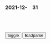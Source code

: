 ### 2021-12-　31

```note
```

<table id="tbc" style="white-space:pre-wrap">
</table>
<button onclick="toggleb()">toggle</button>
<button onclick="loadparse()">loadparse</button>
<br>
<!-- 🌸<br>🍅-　-🍑<hr>🍀 -->
<pre>
<textarea rows="30" cols="100" style="display: none" id="tar">

<font size="2"><b>
你尽管吃！j察叔叔那边我去解释！,美食,菜谱,好看视频</b></font><br>
https://haokan.baidu.com/v?vid=9596389359427457638&sfrom=baidu-feed

<font size="1" style="color:#DCDCDC"><b>2021/12/31 下午11:53:40</b></font><br>

<font size="2"><b>
gj空间站面临挑战，太空战争将要发生，日漫是预言家吧！</b></font><br>
https://mbd.baidu.com/newspage/data/landingsuper?context=%7B%22nid%22%3A%22news_9349065349849903449%22%7D&n_type=-1&p_from=-1

https://pics7.baidu.com/feed/0bd162d9f2d3572c65b830c3f984c42e63d0c3fc.jpeg?token=90121e9304c9458a4631cea0c1a1adbf&.jpg

<font size="1" style="color:#DCDCDC"><b>2021/12/31 下午11:30:44</b></font><br>

<font size="2"><b>
韩gz府很清醒，韩gmz很上头：71.8%认为zg是最大gj威胁</b></font><br>
https://mbd.baidu.com/newspage/data/landingsuper?context=%7B%22nid%22%3A%22news_9262884481622436503%22%7D&n_type=-1&p_from=-1

<font size="1" style="color:#DCDCDC"><b>2021/12/31 下午11:27:29</b></font><br>

<font size="2"><b>
不可思议的磁力加速器，将小球放在磁轨上，有趣的现象发生了,科学,科普,好看视频</b></font><br>
https://haokan.baidu.com/v?vid=9875657282753368216&sfrom=baidu-feed

<font size="1" style="color:#DCDCDC"><b>2021/12/31 下午9:15:47</b></font><br>

<font size="2"><b>
三户养一个b，七户养一个g，蜀h均户只有三口人，怎么能不灭</b></font><br>
https://mbd.baidu.com/newspage/data/landingsuper?context=%7B%22nid%22%3A%22news_9464537504091887334%22%7D&n_type=-1&p_from=-1

<font size="1" style="color:#DCDCDC"><b>2021/12/31 下午8:30:03</b></font><br>

<font size="2"><b>
又一日货“神话”破灭！但尴尬的，却是我们中国人！</b></font><br>
https://mbd.baidu.com/newspage/data/landingsuper?context=%7B%22nid%22%3A%22news_9232566891613561614%22%7D&n_type=-1&p_from=-1

日本高山市的一家食品批发公司——高山水产青果被检查人员发现，在销售的3万条日本鳗鱼中掺杂了6640条zg鳗鱼，并谎称是日本鳗鱼，高价卖出。

<font size="1" style="color:#DCDCDC"><b>2021/12/31 下午8:28:11</b></font><br>

<font size="2"><b>
我有个情妇，是因为我... - @电影记录员的微博 - 微博</b></font><br>
https://weibo.com/6218080306/K72AYcABf

我有个情妇，是因为我有个老婆；因为我有老婆，所以我才有情妇。——《江湖告急》。 ​​​
https://wx2.sinaimg.cn/mw2000/006MOqJQly1goq7adousoj30dl07sgrv.jpg

<font size="1" style="color:#DCDCDC"><b>2021/12/31 下午6:19:38</b></font><br>

<font size="2"><b>
年终别去赌：你永远赢不了“凯利公式”</b></font><br>
https://mbd.baidu.com/newspage/data/landingsuper?context=%7B%22nid%22%3A%22news_9412993833617784455%22%7D&n_type=-1&p_from=-1

你觉得游戏是公平的，一正一反，均为50%概率，按照大数定律来说，这是必然规律。然而，你有没有想过，正是这种你以为的“公平”，让你误解了大数定律，才陷入了“赌徒谬论”里呢？

https://pics5.baidu.com/feed/55e736d12f2eb938d672cecedbab223ce4dd6fc5.png?token=929f3eaba89376a10a27f98c48c4f0a4&.jpg

大量重复的随机现象里其实藏着某种必然规律。

还是以抛硬币为例，当投掷次数足够大时，出现正（反）面的频率将逐渐接近于1/2，且随着投掷次数的增加，偏差会越来越小，如下图。

https://pics5.baidu.com/feed/91529822720e0cf3986447ba048f5516bf09aa36.png?token=99e7ae893b8c201974823a4cfe5eb64e&.jpg

投掷硬币次数越少，大数定律的身影就越模糊，可能10次中5正5反，也可能9正1反，也可能10正0反或0正10反……

现实往往是，在远未达到“足够多”次试验时，你就已经输了个精光了。

“输赢概率为50%”，这本身就具有很大的误导性。

在硬币抛出之前，50%的概率代表的是可能性；

在硬币抛出之后，50%的概率代表的是结果的统计平均值，却并不是实际分布值。

这是你对大数定律的误解之一。

https://pics5.baidu.com/feed/91529822720e0cf3986447ba048f5516bf09aa36.png?token=99e7ae893b8c201974823a4cfe5eb64e&.jpg

早在18世纪初，那群热爱赌博的概率论数学家们，就提出了那个让赌徒闻风丧胆的破产噩梦：

在“公平”的赌博中，任何一个拥有有限赌本的赌徒，只要长期赌下去，必然有一天会输个精光。

我们可以在马尔科夫链、二项分布、递推公式等的助攻下，列出一组组粗暴的、令人头皮发麻的函数，但也许它们都不如一张二维模拟图来得直白，

https://pics4.baidu.com/feed/d833c895d143ad4b7400e19d8ccbfda6a50f0697.png?token=533d8773d7241449b1bb42d4933a54d9&.jpg

https://pics4.baidu.com/feed/dbb44aed2e738bd47f6b17d9af4220df257ff9e7.png?token=48dd018ecc8c8e6fc5e1157ec3dc8a6d&.jpg

把不同r对应的f(r,n)和f(r,s,p)放到同一个图中进行比较，它形象地揭示了赌徒输光定理的含义：所谓的“公平”赌博，其实并不公平。

第一，没有一个赌场会让你的赢面超过50%。

第二，庄家不是赌徒。

第三，庄家是“抽水”收入。

每次下注比例为当时总资金的25%，这样就能获得最大收益。

赢得胜利的唯一法则：不赌

有人可能说，我又不是与赌场对赌，我只要赢了对手就行了。可无论是你还是对方，赢者都是要给赌场“流水”的，赌的时间一长，两者都是在给赌场打工。

<font size="1" style="color:#DCDCDC"><b>2021/12/31 下午6:00:43</b></font><br>

<font size="2"><b>
马斯克：打算在火星上实行直接m主制，摒弃美式m主</b></font><br>
https://mbd.baidu.com/newspage/data/landingsuper?context=%7B%22nid%22%3A%22news_9235607500938292556%22%7D&n_type=-1&p_from=-1

<font size="1" style="color:#DCDCDC"><b>2021/12/31 下午2:38:06</b></font><br>

<font size="2"><b>
j察到监y做卧底，却意外赚了一个亿，还当上了大哥，高分犯罪片,影视,犯罪片,好看视频</b></font><br>
https://haokan.baidu.com/v?vid=13712873676345962276&sfrom=baidu-feed

做人别太狠，不然地位很不稳。

<font size="1" style="color:#DCDCDC"><b>2021/12/31 下午2:24:50</b></font><br>

<font size="2"><b>
“收拾完立陶宛，轮到澳大利亚了？”</b></font><br>
https://baijiahao.baidu.com/s?id=1718485131551824187&wfr=spider&for=pc

<font size="1" style="color:#DCDCDC"><b>2021/12/31 下午2:27:29</b></font><br>

<font size="2"><b>
zg再出手，同一天收拾两个反hgj，惩罚立陶宛，剑指澳大利亚</b></font><br>
http://app.myzaker.com/news/article.php?pk=612751948e9f09692d1b01c7

<font size="1" style="color:#DCDCDC"><b>2021/12/31 下午2:30:19</b></font><br>

<font size="2"><b>
又有欠收拾的了？英g接连3次对h示强，澳大利亚反被“打醒了”_新浪新闻</b></font><br>
https://k.sina.com.cn/article_5381630750_m140c52b1e03300qk6p.html

<font size="1" style="color:#DCDCDC"><b>2021/12/31 下午2:30:58</b></font><br>

<font size="2"><b>
j察到监y做卧底，却意外赚了一个亿，还当上了大哥，高分犯罪片,影视,犯罪片,好看视频</b></font><br>
https://haokan.baidu.com/v?vid=13712873676345962276&sfrom=baidu-feed

只能说做人要狠，也要仁。不要没事弄这个，干那个不然早晚玩完。

<font size="1" style="color:#DCDCDC"><b>2021/12/31 下午2:24:50</b></font><br>

<font size="2"><b>
古惑仔：蒋老大在线教学，要想成大事一定要钞票，金玉良言啊！,影视,动作片,好看视频</b></font><br>
https://haokan.baidu.com/v?vid=6248242074942757640&sfrom=baidu-feed

妈的，狗腿。

<font size="1" style="color:#DCDCDC"><b>2021/12/31 下午2:13:33</b></font><br>

死亡火墙
https://gimg3.baidu.com/search/src=https%3A%2F%2Ffeed-image.baidu.com%2F0%2Fpic%2F388472301_-1262113175_-1902829007.jpg

三阶死亡火墙
https://gimg3.baidu.com/search/src=https%3A%2F%2Ffeed-image.baidu.com%2F0%2Fpic%2F-576808046_1010550067_-2037540746.jpg

<font size="2"><b>
本·拉登公开亮相时，身边总放着AK47步枪，卡拉什尼科夫愤怒不已,军事,军事历史,好看视频</b></font><br>
https://haokan.baidu.com/v?vid=13458849532924035780&sfrom=baidu-feed

<font size="1" style="color:#DCDCDC"><b>2021/12/31 下午1:58:22</b></font><br>

<font size="2"><b>
末代皇帝：溥仪沦落到监狱被欺负，怎料御前侍卫也在，霸气护主！,影视,战争片,好看视频</b></font><br>
https://haokan.baidu.com/v?vid=12879365210237804067&sfrom=baidu-feed

你敢侮辱皇上。

<font size="1" style="color:#DCDCDC"><b>2021/12/31 下午1:56:47</b></font><br>

<font size="2"><b>
狗狗有这些行为，说明它很讨厌你，主人要反思了</b></font><br>
https://baijiahao.baidu.com/s?id=1720470175159618605&wfr=spider&for=pc

对你炸毛、呲牙、低吼

学会定点还乱拉

不让你抱、不让你摸

躲着你

敢咬你

<font size="1" style="color:#DCDCDC"><b>2021/12/31 上午11:10:08</b></font><br>

<font size="2"><b>
奇葩说：歇后语能有什么杀伤力，学会了怼天怼地怼空气，男版傅首尔_腾讯新闻</b></font><br>
https://new.qq.com/rain/a/20210502V02GKQ00

<font size="1" style="color:#DCDCDC"><b>2021/12/31 上午11:00:31</b></font><br>

<font size="2"><b>
60年一轮回，千年诅咒？传说中的“赤马红羊浩劫”是什么？</b></font><br>
https://mbd.baidu.com/newspage/data/landingsuper?context=%7B%22nid%22%3A%22news_9369737929307263707%22%7D&n_type=-1&p_from=-1

<font size="1" style="color:#DCDCDC"><b>2021/12/31 上午11:00:46</b></font><br>

<font size="2"><b>
王q：舆l战是西方压zzg的最后一块“遮羞布”</b></font><br>
https://mbd.baidu.com/newspage/data/landingsuper?context=%7B%22nid%22%3A%22news_9037757336920246066%22%7D&n_type=-1&p_from=-1

<font size="1" style="color:#DCDCDC"><b>2021/12/31 上午10:31:32</b></font><br>

<font size="2"><b>
怼天怼地怼空气！土耳其反击德g警告后，痛批瑞典无视希腊对难m_勘探</b></font><br>
https://www.sohu.com/a/447438251_120965969

<font size="1" style="color:#DCDCDC"><b>2021/12/31 上午10:51:46</b></font><br>

<font size="2"><b>
怼天怼地怼空气的日副相 连特朗普都要甘拜下风|特朗普|麻生|麻生太郎_新浪新闻</b></font><br>
https://news.sina.com.cn/w/sy/2017-08-31/doc-ifykpuui0025753.shtml

<font size="1" style="color:#DCDCDC"><b>2021/12/31 上午10:52:17</b></font><br>

<font size="2"><b>
怼天怼地怼空气的是什么样的人？ - 知乎</b></font><br>
https://www.zhihu.com/question/57338026

y筱筱
一言蔽之，是失败的人

n名用户
朝阳门外有两栋大楼里住着一群人，现在日常就是怼天怼地对空气。

<font size="1" style="color:#DCDCDC"><b>2021/12/31 上午10:49:29</b></font><br>

<font size="2"><b>
怼天怼地怼空气，英格兰本土球迷成欧洲杯全m公敌</b></font><br>
https://baijiahao.baidu.com/s?id=1705102768278964291&wfr=spider&for=pc

<font size="1" style="color:#DCDCDC"><b>2021/12/31 上午11:08:12</b></font><br>

<font size="2"><b>
三分钟学会“外交部式反（怼）问（人）”</b></font><br>
https://www.sohu.com/a/121812746_355696

<font size="1" style="color:#DCDCDC"><b>2021/12/31 上午11:05:18</b></font><br>

<font size="2"><b>
外j部怼_百d搜索</b></font><br>
https://www.baidu.com/s?&wd=%E5%A4%96%E4%BA%A4%E9%83%A8%E6%80%BC

百d为您找到相关结果约29,700,000个

<font size="1" style="color:#DCDCDC"><b>2021/12/31 上午11:04:40</b></font><br>

<font size="2"><b>
武庚纪：实力不够嘴炮来凑，打不过怎么办，嘴炮也是实力的一种</b></font><br>
https://baijiahao.baidu.com/s?id=1673077132766865605&wfr=spider&for=pc

<font size="1" style="color:#DCDCDC"><b>2021/12/31 上午10:40:45</b></font><br>

<font size="2"><b>
拳愿阿修罗第二季 第4集 实力不够嘴炮来凑 天狼拳的惨败_哔哩哔哩_bilibili</b></font><br>
https://www.bilibili.com/video/av74879566/

<font size="1" style="color:#DCDCDC"><b>2021/12/31 上午10:41:18</b></font><br>

<font size="2"><b>
普j总统坚强领导，e罗斯强大无比！美g黔驴技穷，只剩下嘴炮！</b></font><br>
https://baijiahao.baidu.com/s?id=1710757916361845411&wfr=spider&for=pc

<font size="1" style="color:#DCDCDC"><b>2021/12/31 上午11:32:38</b></font><br>

<font size="2"><b>
黔驴技穷的m进d唯剩自欺欺人_腾讯新闻</b></font><br>
https://new.qq.com/omn/20201113/20201113A0GVL300.html

<font size="1" style="color:#DCDCDC"><b>2021/12/31 下午1:49:01</b></font><br>

<font size="2"><b>
“f堵”l坛，掌q者终于还是黔驴技穷了_新闻中心_新浪网</b></font><br>
https://news.sina.com.cn/o/2010-06-01/003717588957s.shtml

<font size="1" style="color:#DCDCDC"><b>2021/12/31 下午1:49:22</b></font><br>

<font size="2"><b>
小伙失恋了，很是憋屈，对着空气破口大骂，看着让人心疼</b></font><br>
https://c.m.163.com/news/v/VD8E6HNIH.html

<font size="1" style="color:#DCDCDC"><b>2021/12/31 上午10:39:11</b></font><br>

<font size="2"><b>
男子与空气斗智斗勇！又是坡口大骂，又是扔瓶子，属实厉害哦！</b></font><br>
https://v.qq.com/x/page/x0911x6erkt.html

<font size="1" style="color:#DCDCDC"><b>2021/12/31 上午10:38:35</b></font><br>

<font size="2"><b>
二哈听见收东西的，它就开始狼嚎，心里害怕但是它嘴上还不认输</b></font><br>
https://xw.qq.com/cmsid/20211120V09F3000

<font size="1" style="color:#DCDCDC"><b>2021/12/31 上午10:37:07</b></font><br>

<font size="2"><b>
事实再次说明：咬人的狗不会叫，会叫的狗不咬人。_腾讯新闻</b></font><br>
https://new.qq.com/omn/20211204/20211204V02WP600.html

<font size="1" style="color:#DCDCDC"><b>2021/12/31 上午11:13:39</b></font><br>

<font size="2"><b>
会叫的狗一般不咬人，跟它对视三十秒，它自己都开始觉得尴尬了__财经头条</b></font><br>
https://cj.sina.com.cn/articles/view/6385891008/m17ca0f6c00010148wa

<font size="1" style="color:#DCDCDC"><b>2021/12/31 上午11:25:32</b></font><br>

<font size="2"><b>
皇帝的新装，大叔生动诠释，只要我不尴尬，尴尬的就是别人</b></font><br>
https://baijiahao.baidu.com/s?id=1719669717665106798&wfr=spider&for=pc

<font size="1" style="color:#DCDCDC"><b>2021/12/31 上午11:31:09</b></font><br>

<font size="2"><b>
特斯拉这次虽然道歉，但仍然是“肉烂嘴不烂”_腾讯新闻</b></font><br>
https://new.qq.com/rain/a/20210202A0CDDV00

<font size="1" style="color:#DCDCDC"><b>2021/12/31 上午10:34:00</b></font><br>

<font size="2"><b>
说狠话的人一般都没有好下场！别死鸭子嘴硬，早点识时务少挨点打</b></font><br>
https://view.inews.qq.com/a/20211227V074BD00

<font size="1" style="color:#DCDCDC"><b>2021/12/31 上午11:17:00</b></font><br>

<font size="2"><b>
最好的危机公关是承认错误，而不是死鸭子嘴硬</b></font><br>
https://baijiahao.baidu.com/s?id=1720050774094062411&wfr=spider&for=pc

<font size="1" style="color:#DCDCDC"><b>2021/12/31 上午10:35:37</b></font><br>

<font size="2"><b>
死鸭子嘴硬，没有谁比你更清楚自己所犯下的罪行</b></font><br>
https://baijiahao.baidu.com/s?id=1719033954690823014&wfr=spider&for=pc

<font size="1" style="color:#DCDCDC"><b>2021/12/31 上午10:35:48</b></font><br>

<font size="2"><b>
笑傲江湖2：任我行VS扶桑忍者，东方不败一旁坐山观虎斗,影视,武侠片,好看视频</b></font><br>
https://haokan.baidu.com/v?vid=5108591881901062411&sfrom=baidu-feed

我们的血债太多，更不能像你们一样想走i就走。

<font size="1" style="color:#DCDCDC"><b>2021/12/31 下午5:25:33</b></font><br>

故事：乾隆让道士求雨，道士作法后果然下雨，乾隆：拉出去砍了吧
https://mbd.baidu.com/newspage/data/landingsuper?context=%7B%22nid%22%3A%22news_9731685161653699814%22%7D&n_type=-1&p_from=-1

<font size="1" style="color:#DCDCDC">2022-07-27</font>

只因大臣在南巡时上报灾情扫了兴，乾隆做了执z期间最荒唐的决定
https://mbd.baidu.com/newspage/data/videolanding?nid=sv_11249896766365927752&sourceFrom=pc_feedlist

不但有河南夏邑的百x拦路告御状，诉说夏邑灾情严重，河南巡抚图尔炳阿匿灾不报，请皇上为m做主。不仅是普通的百x，当地的士绅也投递状纸，告当地g府赈灾不利。这就使得乾隆大为光火，认为这不是一起普通的上告案件，背后必有人指使。

但要给彭家屏定罪，在技术和律例上都有难度。
乾隆
逼迫彭家屏承认家中藏有逆书，
以文字罪人，这是乾隆惯用的伎俩，可谓是百试不爽。
乾隆再三逼供，
让图尔炳阿严刑审讯，
非要捏造罪名致大臣于死地。
彭家屏一案都是乾隆自导自演，在没有实证的情况下，全凭逼供定罪。

<font size="1" style="color:#DCDCDC">2022-07-11</font>

<font size="2"><b>
乾隆私访时在路边吃瓜，对瓜农赞不绝口，回宫路上却下令：杀了他</b></font><br>
https://mbd.baidu.com/newspage/data/landingsuper?context=%7B%22nid%22%3A%22news_9419688128556636365%22%7D&n_type=-1&p_from=-1

这个不知情的瓜农对当今皇帝大加赞扬，说天子l导有方，爱m如子，歌功颂德的话说了一大堆。

听了这番话的乾隆“龙颜大悦”，

这个瓜农虽然没上过几天学，却往往能用自己的经历类比，提出观点独特的看法，这些话是生在帝王之家的乾隆一辈子也想不到的。

但在回宫的路上乾隆却突然下令，吩咐随从的武士去把那个瓜农杀掉。

原来，乾隆从小就秉持的是帝王q术的思考方式，他担心这样一个人既然不能为己所用，一旦落到其他人的手中很可能对自己不利，日后可能成为自己的心腹大患。

<font size="1" style="color:#DCDCDC"><b>2021/12/31 上午10:29:30</b></font><br>

<font size="2"><b>
古画里都是“眯眯眼”？对不起，这才是真正的东方美！</b></font><br>
https://mbd.baidu.com/newspage/data/landingsuper?context=%7B%22nid%22%3A%22news_8366032126824009854%22%7D&n_type=-1&p_from=-1

<font size="1" style="color:#DCDCDC"><b>2022/1/10 下午1:40:26</b></font><br>

<font size="2"><b>
英媒报道“眯眯眼事件”，评论竟称“zg人不就长这样吗”</b></font><br>
https://mbd.baidu.com/newspage/data/landingsuper?context=%7B%22nid%22%3A%22news_9110064567420427261%22%7D&n_type=-1&p_from=-1

<font size="1" style="color:#DCDCDC"><b>2021/12/31 上午10:22:24</b></font><br>

<font size="2"><b>
广西多人被押解游街示z，身穿防护服头挂巨幅头像照，官方：属实</b></font><br>
https://mbd.baidu.com/newspage/data/landingsuper?context=%7B%22nid%22%3A%22news_9511728345628864719%22%7D&n_type=-1&p_from=-1

有人说：“勿让游街示众死灰复燃，法治文明不容蒙羞”

如今，依法治g、依法执z、依法行z已经深入人心，
一些执法机关、人员仍然停留在旧的治理思维中，企望以此“震慑犯罪”，令人吃惊。

都什么年代了，还能这样无视人的尊严，即便他们做了错事、坏事。也应在法律法规框架内予以惩罚，要知道，法无授q不可为，使用q力的手段和方式要依法依规。这种“运动式”及“羞辱式”“惩戒”与文明sh和法治sh的进步是不合拍的，不利于违法犯罪分子的教育和改造。

y介布衣Zs2Dx
我支持！
379赞

x之XO
没错，我也支持！

w名Fat
漂亮
227赞

w歌似梦
对于罪犯就应该这样将其信息公布示z
347赞

b度网友355ebc8
支持！广西是边境，他们从g外疫区来还敢偷渡，必须以儆效尤，才能杜绝侥幸心理，才能更好的保护rm生命安全。边疆的雷霆手段，方能保卫zgg体安泰。
446赞

l晨三四点的洛杉矶KB
有点问题，但能理解，特殊时期特殊处理，
121赞

<font size="1" style="color:#DCDCDC"><b>2021/12/31 上午10:14:04</b></font><br>

<font size="2"><b>
古惑仔：B哥请徒弟们吃饭，靓坤前来找茬，一旁的小弟十分嚣张,影视,犯罪片,好看视频</b></font><br>
https://haokan.baidu.com/v?vid=16769689701189750452&sfrom=baidu-feed

虽然没把书念完，还要Update自己的知识。
上学还不是钓马子。
学学开车，练练拳。
还有学习怎样尊重女人。

<font size="1" style="color:#DCDCDC"><b>2021/12/31 上午10:07:05</b></font><br>

</textarea>
</pre>
<!-- 🍀<br>🍑-　-🍅<hr>🌸 -->

```tip
```

<script src="https://cdn.jsdelivr.net/npm/jquery@3.5.1/dist/jquery.min.js"></script>

<link rel="stylesheet" href="https://cdn.jsdelivr.net/gh/fancyapps/fancybox@3.5.7/dist/jquery.fancybox.min.css" />
<script src="https://cdn.jsdelivr.net/gh/fancyapps/fancybox@3.5.7/dist/jquery.fancybox.min.js"></script>

<script type="text/javascript">

var __urlRegex = /(\b(https?|ftp|file):\/\/[-A-Z0-9+&@#\/%?=~_|!:,.;]*[-A-Z0-9+&@#\/%=~_|])/ig;
var __imgRegex = /\.(?:jpe?g|gif|png)$/i;

loadparse();

function parseURL($string){

    var exp = __urlRegex;
    return $string.replace(exp,function(match){
            __imgRegex.lastIndex=0;
            if(__imgRegex.test(match)){
                return '<a data-fancybox="gallery" href="' + match.replace("/p=700", "")
                 + '"><img src="' + match.replace("/p=700", "/p=160x200")+'" width="64"></a>';
            }
            else{
                return '<a href="' + match + '" target="_blank">' + match + '</a>';
            }
        }
    );
}

function loadparse() {
  tbc.innerHTML = parseURL(tar.value);
}

function toggleb() {
  var x = document.getElementById("tar");
  if (x.style.display === "none") {
    x.style.display = "";
  } else {
    x.style.display = "none";
  }
}

</script>
